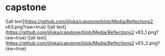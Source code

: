 # capstone
![alt text](https://github.com/jjliska/capstone/blob/Media/Reflections2 v63.png?raw=true)
![alt text](https://github.com/jjliska/capstone/blob/Media/Reflections2 v63_1.png?raw=true)
![alt text](https://github.com/jjliska/capstone/blob/Media/Reflections2 v63_2.png?raw=true)
